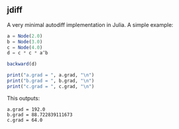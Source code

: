 ## jdiff

A very minimal autodiff implementation in Julia. A simple example:

```julia
a = Node(2.0)
b = Node(3.0)
c = Node(4.0)
d = c * c * a^b

backward(d)

print("a.grad = ", a.grad, "\n")
print("b.grad = ", b.grad, "\n")
print("c.grad = ", c.grad, "\n")
```

This outputs:

```
a.grad = 192.0
b.grad = 88.722839111673
c.grad = 64.0
```
